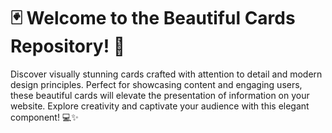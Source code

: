 # 🃏 Welcome to the Beautiful Cards Repository! 🌟

Discover visually stunning cards crafted with attention to detail and modern design principles. Perfect for showcasing content and engaging users, these beautiful cards will elevate the presentation of information on your website. Explore creativity and captivate your audience with this elegant component! 💻✨
